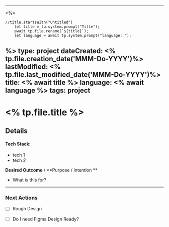 
---
<%* 

	//title.startsWith("Untitled")
		let title = tp.system.prompt("Title"); 
		await tp.file.rename(`${title}`); 
		let language = await tp.system.prompt("language: ");
		



 
%>
type: project
dateCreated: <% tp.file.creation_date('MMM-Do-YYYY')%>
lastModified: <% tp.file.last_modified_date('MMM-Do-YYYY')%>
title: <% await title %>
language: <%  await language %>
tags: project
---



# <% tp.file.title %>





## Details

#### Tech Stack: 

-  tech 1
-  tech 2


**Desired Outcome** / **Purpose / Intention **

-  What is this for? 


_________

### Next Actions

- [ ]  Rough Design
- [ ] Do I need Figma Design Ready?
 






